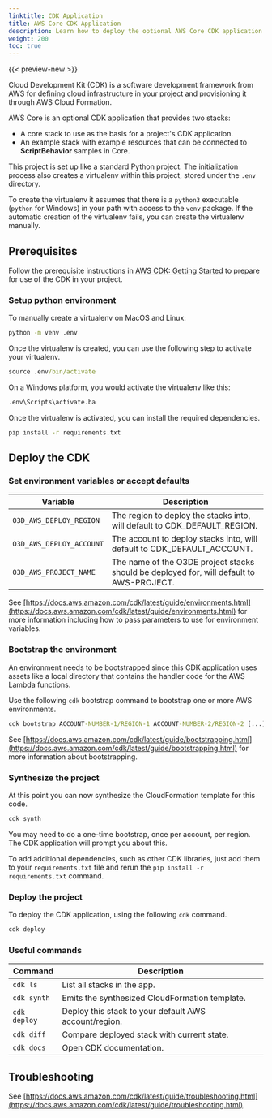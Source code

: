 ```yaml
---
linktitle: CDK Application
title: AWS Core CDK Application
description: Learn how to deploy the optional AWS Core CDK application in Open 3D Engine.
weight: 200
toc: true
---
```


{{< preview-new >}}

Cloud Development Kit (CDK) is a software development framework from AWS for defining cloud infrastructure in your project and provisioning it through AWS Cloud Formation.

AWS Core is an optional CDK application that provides two stacks:

* A core stack to use as the basis for a project's CDK application.
* An example stack with example resources that can be connected to **ScriptBehavior** samples in Core.

This project is set up like a standard Python project. The initialization process also creates a virtualenv within this project, stored under the `.env` directory.

To create the virtualenv it assumes that there is a `python3` executable (`python` for Windows) in your path with access to the `venv` package. If the automatic creation of the virtualenv fails, you can create the virtualenv manually.

## Prerequisites

Follow the prerequisite instructions in [AWS CDK: Getting Started](https://docs.aws.amazon.com/cdk/latest/guide/getting_started.html#getting-started-prerequisites) to prepare for use of the CDK in your project.

### Setup python environment

To manually create a virtualenv on MacOS and Linux:

```cmd
python -m venv .env
```

Once the virtualenv is created, you can use the following step to activate your virtualenv.

```cmd
source .env/bin/activate
```

On a Windows platform, you would activate the virtualenv like this:

```cmd
.env\Scripts\activate.ba
```

Once the virtualenv is activated, you can install the required dependencies.

```cmd
pip install -r requirements.txt
```

## Deploy the CDK

### Set environment variables or accept defaults

| Variable | Description |
| --- | --- |
| `O3D_AWS_DEPLOY_REGION` | The region to deploy the stacks into, will default to CDK_DEFAULT_REGION. |
| `O3D_AWS_DEPLOY_ACCOUNT` | The account to deploy stacks into, will default to CDK_DEFAULT_ACCOUNT. |
| `O3D_AWS_PROJECT_NAME` | The name of the O3DE project stacks should be deployed for, will default to AWS-PROJECT. |

See [https://docs.aws.amazon.com/cdk/latest/guide/environments.html](https://docs.aws.amazon.com/cdk/latest/guide/environments.html) for more information including how to pass parameters to use for environment variables.

### Bootstrap the environment

An environment needs to be bootstrapped since this CDK application uses assets like a local directory that contains the handler code for the AWS Lambda functions.

Use the following `cdk` bootstrap command to bootstrap one or more AWS environments.

```cmd
cdk bootstrap ACCOUNT-NUMBER-1/REGION-1 ACCOUNT-NUMBER-2/REGION-2 [...]
```

See [https://docs.aws.amazon.com/cdk/latest/guide/bootstrapping.html](https://docs.aws.amazon.com/cdk/latest/guide/bootstrapping.html) for more information about bootstrapping.

### Synthesize the project

At this point you can now synthesize the CloudFormation template for this code.

```cmd
cdk synth
```

You may need to do a one-time bootstrap, once per account, per region. The CDK application will prompt you about this.
  
To add additional dependencies, such as other CDK libraries, just add them to your `requirements.txt` file and rerun the `pip install -r requirements.txt` command.

### Deploy the project

To deploy the CDK application, using the following `cdk` command.

```cmd
cdk deploy
```

### Useful commands

| Command | Description |
| --- | --- |
| `cdk ls` | List all stacks in the app.
| `cdk synth` | Emits the synthesized CloudFormation template. |
| `cdk deploy` | Deploy this stack to your default AWS account/region. |
| `cdk diff` | Compare deployed stack with current state. |
| `cdk docs` | Open CDK documentation. |

## Troubleshooting

See [https://docs.aws.amazon.com/cdk/latest/guide/troubleshooting.html](https://docs.aws.amazon.com/cdk/latest/guide/troubleshooting.html).
